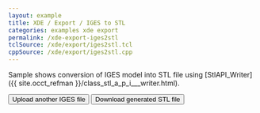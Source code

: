 ```yaml
---
layout: example
title: XDE / Export / IGES to STL
categories: examples xde export
permalink: /xde-export-iges2stl
tclSource: /xde/export/iges2stl.tcl
cppSource: /xde/export/iges2stl.cpp
---
```


Sample shows conversion of IGES model into STL file using [StlAPI_Writer]({{ site.occt_refman }}/class_stl_a_p_i___writer.html).

<input type="button" value="Upload another IGES file" id="occUploadIgesId">

<input type="button" value="Download generated STL file" id="occDownloadStlId">

<script>
document.getElementById ("occUploadIgesId").onclick = function()
{
  DRAWEXE.terminalPasteScript ("vclear; clear\n");
  DRAWEXE.terminalPasteScript ("jsupload . -path uploaded.igs\n");
  DRAWEXE.terminalPasteScript ("igesread uploaded.igs s *; vdisplay -dipsMode 1 s; vfit; writestl s exported.stl\n");
}
document.getElementById ("occDownloadStlId").onclick = function()
{
  DRAWEXE.terminalPasteScript ("jsdownload exported.stl\n");
}
</script>
